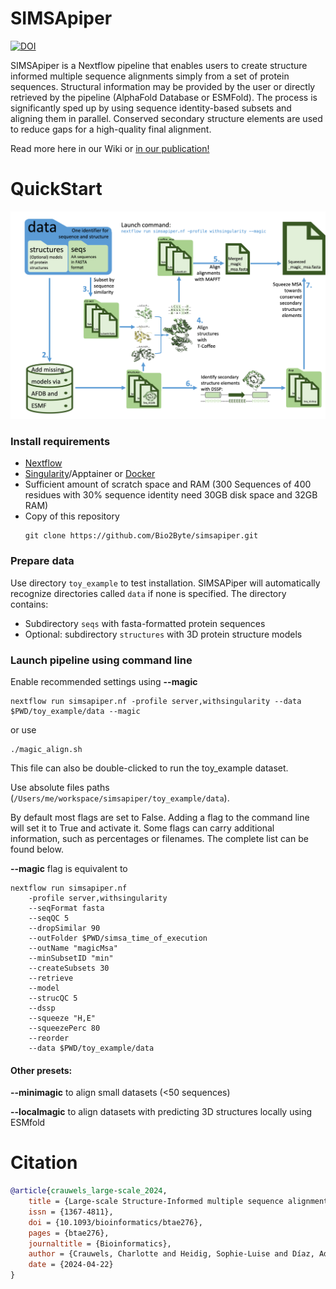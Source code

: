 # SIMSApiper
[![DOI](https://zenodo.org/badge/DOI/10.5281/zenodo.10854343.svg)](https://doi.org/10.5281/zenodo.10854343)

SIMSApiper is a Nextflow pipeline that enables users to create structure informed multiple sequence alignments simply from a set of protein sequences.
Structural information may be provided by the user or directly retrieved by the pipeline (AlphaFold Database or ESMFold). 
The process is significantly sped up by using sequence identity-based subsets and aligning them in parallel. 
Conserved secondary structure elements are used to reduce gaps for a high-quality final alignment.

Read more here in our Wiki or [in our publication!](https://doi.org/10.1093/bioinformatics/btae276)

# QuickStart

![Simplified representation of SIMSApiper workflow!](schemes/simpleScheme2.png "Simplified representation of SIMSApiper workflow")
### Install requirements

- [Nextflow](https://www.nextflow.io/docs/latest/getstarted.html)
- [Singularity](https://apptainer.org/admin-docs/master/installation.html#installation-on-linux)/Apptainer or [Docker](https://docs.docker.com/get-docker/)
- Sufficient amount of scratch space and RAM (300 Sequences of 400 residues with 30% sequence identity need 30GB disk space and 32GB RAM)
- Copy of this repository
  ```
  git clone https://github.com/Bio2Byte/simsapiper.git
  ```

### Prepare data

Use directory `toy_example` to test installation.
SIMSAPiper will automatically recognize directories called `data` if none is specified.
The directory contains:

- Subdirectory `seqs` with fasta-formatted protein sequences
- Optional: subdirectory `structures` with 3D protein structure models

### Launch pipeline using command line

Enable recommended settings using **--magic**
```
nextflow run simsapiper.nf -profile server,withsingularity --data $PWD/toy_example/data --magic
```
or use 
```
./magic_align.sh
```
This file can also be double-clicked to run the toy_example dataset.

Use absolute files paths (`/Users/me/workspace/simsapiper/toy_example/data`).

By default most flags are set to False. 
Adding a flag to the command line will set it to True and activate it. 
Some flags can carry additional information, such as percentages or filenames.
The complete list can be found below.

**--magic** flag is equivalent to

```
nextflow run simsapiper.nf 
    -profile server,withsingularity 
    --seqFormat fasta
    --seqQC 5
    --dropSimilar 90
    --outFolder $PWD/simsa_time_of_execution
    --outName "magicMsa"
    --minSubsetID "min"
    --createSubsets 30
    --retrieve
    --model
    --strucQC 5
    --dssp
    --squeeze "H,E"
    --squeezePerc 80
    --reorder
    --data $PWD/toy_example/data
```

#### Other presets:

**--minimagic** to align small datasets (<50 sequences)

**--localmagic** to align datasets with predicting 3D structures locally using ESMfold

# Citation

```bibtex
@article{crauwels_large-scale_2024,
	title = {Large-scale Structure-Informed multiple sequence alignment of proteins with {SIMSApiper}},
	issn = {1367-4811},
	doi = {10.1093/bioinformatics/btae276},
	pages = {btae276},
	journaltitle = {Bioinformatics},
	author = {Crauwels, Charlotte and Heidig, Sophie-Luise and Díaz, Adrián and Vranken, Wim F},
	date = {2024-04-22}
}
```
